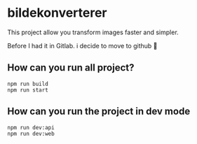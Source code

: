 # bildekonverterer

This project allow you transform images faster and simpler.

Before I had it in Gitlab. i decide to move to github 🥳

## How can you run all project?

```
npm run build
npm run start
```

## How can you run the project in dev mode

```
npm run dev:api
npm run dev:web
```
